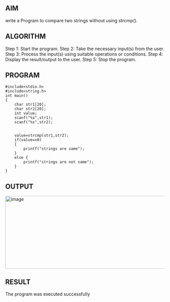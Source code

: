 ## AIM
write a Program to compare two strings without using strcmp().




## ALGORITHM
Step 1: Start the program. 
Step 2: Take the necessary input(s) from the user.
Step 3: Process the input(s) using suitable operations or conditions. 
Step 4: Display the result/output to the user. Step 5: Stop the program.

## PROGRAM
```
#include<stdio.h>
#include<string.h>
int main()
{
    char str1[20];
    char str2[20];
    int value;
    scanf("%s",str1);
    scanf("%s",str2);
    
    
    value=strcmp(str1,str2);
    if(value==0)
    {
        printf("strings are same");
    }
    else {
        printf("strings are not same");
    }
}
```
## OUTPUT
<img width="823" height="230" alt="image" src="https://github.com/user-attachments/assets/8509e7fa-d85b-4785-b08e-4784842fc586" />

## RESULT
The program was executed successfully
